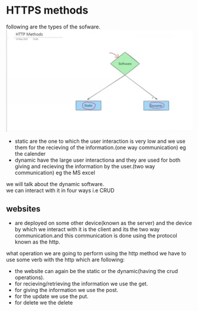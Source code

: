 # HTTPS methods

following are the types of the sofware.  
![alt text](image-4.png)

- static are the one to which the user interaction is very low and we use them for the recieving of the information.(one way communication) eg the calender
- dynamic have the large user interactiona and they are used for both giving and recieving the information by the user.(two way communication)  eg the MS excel

 we will talk about the dynamic software.  
 we can interact with it in four ways i.e CRUD

## websites
- are deployed on some other device(known as the server) and the device by which we interact with it is the client and its the two way communication.and this communication is done using the protocol known as the http.  

what operation we are going to perform using the http method we have to use some verb with the http which are following:  
- the website can again be the static or the dynamic(having the crud operations).  
- for recieving/retrieving the information we use the get.  
- for giving the information we use the post.  
- for the update we use the put.  
- for delete we the delete
